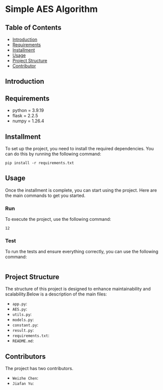 # Simple AES Algorithm

## Table of Contents

- [Introduction](#introduction)
- [Requirements](#requirements)
- [Installment](#installment)
- [Usage](#usage)
- [Project Structure](#project-structure)
- [Contributor](#contributors)

## Introduction

## Requirements

- python = 3.9.19
- flask = 2.2.5
- numpy = 1.26.4

## Installment

To set up the project, you need to install the required dependencies. You can do this by running the following command:

```
pip install -r requirements.txt
```

## Usage

Once the installment is complete, you can start using the project. Here are the main commands to get you started.

### Run

To execute the project, use the following command:

```
12
```

### Test

To run the tests and ensure everything correctly, you can use the following command:

```

```

## Project Structure

The structure of this project is designed to enhance maintainability and scalability.Below is a description of the main files:

- `app.py`:
- `AES.py`:
- `utils.py`:
- `models.py`:
- `constant.py`:
- `result.py`:
- `requirements.txt`:
- `README.md`:

## Contributors

The project has two contributors.

- `Weizhe Chen`:
- `Jiafan Yu`:
